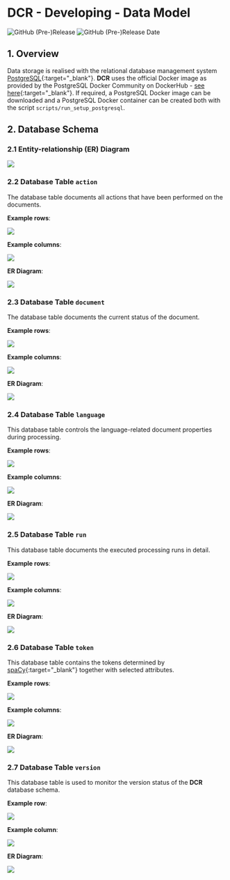 # DCR - Developing - Data Model

![GitHub (Pre-)Release](https://img.shields.io/github/v/release/KonnexionsGmbH/dcr?include_prereleases)
![GitHub (Pre-)Release Date](https://img.shields.io/github/release-date-pre/KonnexionsGmbh/dcr)

## 1. Overview

Data storage is realised with the relational database management system [PostgreSQL](https://www.postgresql.org){:target="_blank"}. 
**DCR** uses the official Docker image as provided by the PostgreSQL Docker Community on DockerHub - [see here](https://hub.docker.com/_/postgres){:target="_blank"}. 
If required, a PostgreSQL Docker image can be downloaded and a PostgreSQL Docker container can be created both with the script `scripts/run_setup_postgresql`.

## 2. Database Schema

### 2.1 Entity-relationship (ER) Diagram

![](img/developing_data_model_dbt_overview_erd.png)

### 2.2 Database Table **`action`**

The database table documents all actions that have been performed on the documents.

**Example rows**:

![](img/developing_data_model_dbt_action_rows.png)

**Example columns**:

![](img/developing_data_model_dbt_action_columns.png)

**ER Diagram**:

![](img/developing_data_model_dbt_action_erd.png)

### 2.3 Database Table **`document`**

The database table documents the current status of the document.

**Example rows**:

![](img/developing_data_model_dbt_document_rows.png)

**Example columns**:

![](img/developing_data_model_dbt_document_columns.png)

**ER Diagram**:

![](img/developing_data_model_dbt_document_erd.png)

### 2.4 Database Table **`language`**

This database table controls the language-related document properties during processing.

**Example rows**:

![](img/developing_data_model_dbt_language_rows.png)

**Example columns**:

![](img/developing_data_model_dbt_language_columns.png)

**ER Diagram**:

![](img/developing_data_model_dbt_language_erd.png)

### 2.5 Database Table **`run`**

This database table documents the executed processing runs in detail.

**Example rows**:

![](img/developing_data_model_dbt_run_rows.png)

**Example columns**:

![](img/developing_data_model_dbt_run_columns.png)

**ER Diagram**:

![](img/developing_data_model_dbt_run_erd.png)

### 2.6 Database Table **`token`**

This database table contains the tokens determined by [spaCy](https://spacy.io){:target="_blank"} together with selected attributes.

**Example rows**:

![](img/developing_data_model_dbt_token_rows.png)

**Example columns**:

![](img/developing_data_model_dbt_token_columns.png)

**ER Diagram**:

![](img/developing_data_model_dbt_token_erd.png)

### 2.7 Database Table **`version`**

This database table is used to monitor the version status of the **DCR** database schema.

**Example row**:

![](img/developing_data_model_dbt_version_rows.png)

**Example column**:

![](img/developing_data_model_dbt_version_columns.png)

**ER Diagram**:

![](img/developing_data_model_dbt_version_erd.png)
